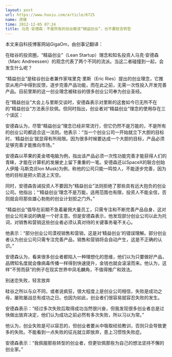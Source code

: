 ```yaml
---
layout: post
url: https://www.huxiu.com/article/6725
name: 虎嗅
time: 2012-12-05 07:24
title: 马克·安德森：不是所有的创业都该“精益创业”，也不要轻言转型
---
```

本文来自科技博客网站GigaOm，由创事记翻译：

在硅谷的投资圈，“精益创业”（Lean Startup）理念和知名投资人马克·安德森（Marc Andreessen）的观念代表了两个不同的流派。当这二者碰撞到一起，会发生什么呢？

“精益创业”是硅谷创业者兼作家埃里克·里斯（Eric Ries）提出的创业理念，它推崇从用户中得到反馈，逐步完善产品功能，而在此之前，无需一次性投入开发完善产品。目前里斯的这一创业理念被硅谷的很多创业公司奉为创业圣经。

在“精益创业”大会上与里斯交谈时，安德森表示对里斯的这套如今已无所不在的“精益创业”方法表示钦佩。但同时指出，创业者对“精益创业”理念的使用存在三个误区：

安德森认为，尽管“精益创业”理念已经非常流行，但它仍然不是万能的，不是所有的创业公司都适合这一法则。他表示：“当一个创业公司一开始就立下大胆的目标时，‘精益创业’就显得有所局限。因为很多时候要达成一个大胆的目标，产品必须足够完善才能推向市场。”

安德森以苹果的麦金塔电脑为例，指出该产品必须一次性功能完善才能获得人们的青睐，才能在计算机的发展史上留下重重的一笔。安德森还以SpaceX的联合创始人伊隆·马斯克(Elon Musk)为例，称他的公司只能一鸣惊人，不能逐步完善，因为他的目标是把火箭送上天空。

同时，安德森告诫投资人不要因为“精益创业”法则拒绝了那些具有远大抱负的创业公司。他指出；“‘精益创业’理念不是万能，适用范围也有限，投资人不能全信，否则就会将那些雄心勃勃的创业计划拒之门外。”

“精益创业”倡导在前期不急着雇佣大量员工，只需专注和不断完善产品自身，这对创业公司来说的确是一个好主意。但是安德森表示，他发现部分创业公司以此为托词，对销售和营销这些创业者必须认真对待的关键事务毫不关心。

他表示：“部分创业公司漠视销售和营销，这是对‘精益创业’的错误理解。部分创业者认为创业公司只需专注完善产品，销售和营销将会自动产生，这是不正确的认识。”

安德森认为，看来很多创业者都陷入一种理想化的思维，他们以为只要做好产品，品牌知名度就会像病毒传播一样得到快速提升，金钱也就会滚滚而来。他认为，这样“不劳而获”的例子在现实世界中凤毛麟角，不值得推广和效法。

别迷恋失败，轻言放弃

硅谷之所以与众不同，或者说疯狂，很大程度上是创业公司相信，失败是成功之母，屡败屡战总有成功之日。也因为如此，创业者们很容易就容忍失败的发生。

安德森表示：“经过多次失败后取得成功当然很兴奋，但我发现很多创业者总是过快做出放弃决定，他们认为成功之前必然有多次失败，所以习以为常。”

他认为，创业失败是可以容忍的，但创业者要从中吸取经验教训，否则只会导致更多的失败。不能看到一点失败的征兆就立即放弃，患上习惯性失败症。

安德森表示：“我佩服那些转型的创业者，但更钦佩那些为自己的想法坚持不懈的创业家。”

